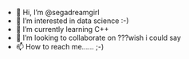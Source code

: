 - 👋 Hi, I’m @segadreamgirl
- 👀 I’m interested in data science :-)
- 🌱 I’m currently learning C++
- 💞️ I’m looking to collaborate on ???wish i could say
- 📫 How to reach me......      ;-)
